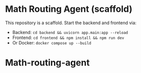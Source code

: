 # Math Routing Agent (scaffold)
This repository is a scaffold. Start the backend and frontend via:
- Backend: `cd backend && uvicorn app.main:app --reload`
- Frontend: `cd frontend && npm install && npm run dev`
- Or Docker: `docker compose up --build`
# Math-routing-agent
